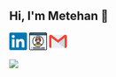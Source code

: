 ## Hi, I'm Metehan 👋


<!--
**metehankurucu/metehankurucu** is a ✨ _special_ ✨ repository because its `README.md` (this file) appears on your GitHub profile.

Here are some ideas to get you started:

- 🔭 I’m currently working on ...
- 🌱 I’m currently learning ...
- 👯 I’m looking to collaborate on ...
- 🤔 I’m looking for help with ...
- 💬 Ask me about ...
- 📫 How to reach me: ...
- 😄 Pronouns: ...
- ⚡ Fun fact: ...
-->

<p align="left">
  <a href="https://linkedin.com/in/metehankurucu"><img alt="Linkedin" title="Linkedin" height="32" width="32" src="https://raw.githubusercontent.com/metehankurucu/metehankurucu/main/assets/linkedin.svg"></a>
  <a href="https://metehankurucu.com"><img alt="Website" title="Website" height="32" width="32" src="https://raw.githubusercontent.com/metehankurucu/metehankurucu/main/assets/website.svg"></a>
  <a href="mailto:metehankurucu@gmail.com"><img alt="Mail" title="Mail" height="32" width="32" src="https://raw.githubusercontent.com/metehankurucu/metehankurucu/main/assets/mail.svg"></a>
</p>

<p align="justify">
 <a href='https://findmentor.network/peer/metehan-kurucu'>
 <img src="https://img.shields.io/badge/Find%20Mentor-I'm%20a%20mentee-blueviolet">
  <a/>
 </p>
